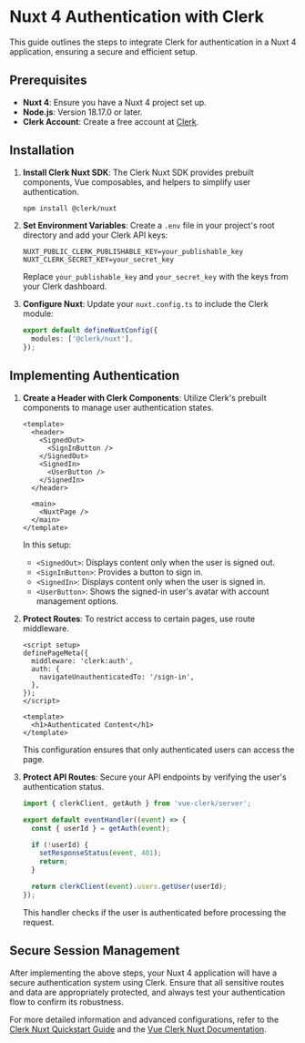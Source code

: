 # Nuxt 4 Authentication with Clerk

This guide outlines the steps to integrate Clerk for authentication in a Nuxt 4 application, ensuring a secure and efficient setup.

## Prerequisites

- **Nuxt 4**: Ensure you have a Nuxt 4 project set up.
- **Node.js**: Version 18.17.0 or later.
- **Clerk Account**: Create a free account at [Clerk](https://clerk.com/).

## Installation

1. **Install Clerk Nuxt SDK**: The Clerk Nuxt SDK provides prebuilt components, Vue composables, and helpers to simplify user authentication.

   ```bash
   npm install @clerk/nuxt
   ```

2. **Set Environment Variables**: Create a `.env` file in your project's root directory and add your Clerk API keys:

   ```
   NUXT_PUBLIC_CLERK_PUBLISHABLE_KEY=your_publishable_key
   NUXT_CLERK_SECRET_KEY=your_secret_key
   ```

   Replace `your_publishable_key` and `your_secret_key` with the keys from your Clerk dashboard.

3. **Configure Nuxt**: Update your `nuxt.config.ts` to include the Clerk module:

   ```typescript
   export default defineNuxtConfig({
     modules: ['@clerk/nuxt'],
   });
   ```

## Implementing Authentication

1. **Create a Header with Clerk Components**: Utilize Clerk's prebuilt components to manage user authentication states.

   ```vue
   <template>
     <header>
       <SignedOut>
         <SignInButton />
       </SignedOut>
       <SignedIn>
         <UserButton />
       </SignedIn>
     </header>

     <main>
       <NuxtPage />
     </main>
   </template>
   ```

   In this setup:

   - `<SignedOut>`: Displays content only when the user is signed out.
   - `<SignInButton>`: Provides a button to sign in.
   - `<SignedIn>`: Displays content only when the user is signed in.
   - `<UserButton>`: Shows the signed-in user's avatar with account management options.

2. **Protect Routes**: To restrict access to certain pages, use route middleware.

   ```vue
   <script setup>
   definePageMeta({
     middleware: 'clerk:auth',
     auth: {
       navigateUnauthenticatedTo: '/sign-in',
     },
   });
   </script>

   <template>
     <h1>Authenticated Content</h1>
   </template>
   ```

   This configuration ensures that only authenticated users can access the page.

3. **Protect API Routes**: Secure your API endpoints by verifying the user's authentication status.

   ```typescript
   import { clerkClient, getAuth } from 'vue-clerk/server';

   export default eventHandler((event) => {
     const { userId } = getAuth(event);

     if (!userId) {
       setResponseStatus(event, 401);
       return;
     }

     return clerkClient(event).users.getUser(userId);
   });
   ```

   This handler checks if the user is authenticated before processing the request.

## Secure Session Management

After implementing the above steps, your Nuxt 4 application will have a secure authentication system using Clerk. Ensure that all sensitive routes and data are appropriately protected, and always test your authentication flow to confirm its robustness.

For more detailed information and advanced configurations, refer to the [Clerk Nuxt Quickstart Guide](https://clerk.com/docs/quickstarts/nuxt) and the [Vue Clerk Nuxt Documentation](https://www.vue-clerk.com/guides/nuxt).
